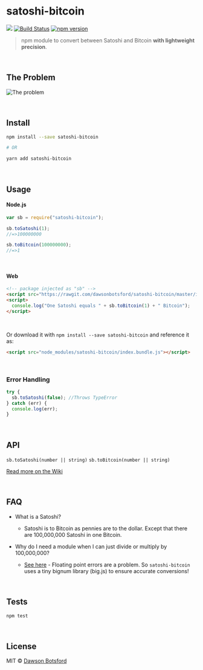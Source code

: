 # satoshi-bitcoin

![](https://badgen.net/bundlephobia/min/satoshi-bitcoin)
[![Build Status](https://travis-ci.org/dawsbot/satoshi-bitcoin.svg?branch=master)](https://travis-ci.org/dawsbot/satoshi-bitcoin)
[![npm version](https://badge.fury.io/js/satoshi-bitcoin.svg)](http://badge.fury.io/js/satoshi-bitcoin)

> npm module to convert between Satoshi and Bitcoin <b>with lightweight precision</b>.

<br>

## The Problem

![The problem](http://i.imgur.com/H1Ck3bF.png)

<br>

## Install

```bash
npm install --save satoshi-bitcoin

# OR

yarn add satoshi-bitcoin
```

<br>

## Usage

#### Node.js

```js
var sb = require("satoshi-bitcoin");

sb.toSatoshi(1);
//=>100000000

sb.toBitcoin(100000000);
//=>1
```

<br>

#### Web

```html
<!-- package injected as "sb" -->
<script src="https://rawgit.com/dawsonbotsford/satoshi-bitcoin/master/index.bundle.js"></script>
<script>
  console.log("One Satoshi equals " + sb.toBitcoin(1) + " Bitcoin");
</script>
```

<br>

Or download it with `npm install --save satoshi-bitcoin` and reference it as:

```html
<script src="node_modules/satoshi-bitcoin/index.bundle.js"></script>
```

<br>

### Error Handling

```javascript
try {
  sb.toSatoshi(false); //Throws TypeError
} catch (err) {
  console.log(err);
}
```

<br>

## API

`sb.toSatoshi(number || string)`
`sb.toBitcoin(number || string)`

[Read more on the Wiki](https://github.com/dawsonbotsford/satoshi-bitcoin/blob/master/wiki/index.md)

<br>

## FAQ

- What is a Satoshi?

  - Satoshi is to Bitcoin as pennies are to the dollar. Except that there are 100,000,000 Satoshi in one Bitcoin.

- Why do I need a module when I can just divide or multiply by 100,000,000?
  - [See here](http://repl.it/zlF/4) - Floating point errors are a problem. So `satoshi-bitcoin` uses a tiny bignum library (big.js) to ensure accurate conversions!

<br>

## Tests

```bash
npm test
```

<br>

## License

MIT © [Dawson Botsford](https://dawsbot.com)
